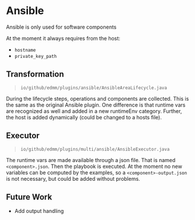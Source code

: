 # Ansible

Ansible is only used for software components

At the moment it always requires from the host:
- `hostname`
- `private_key_path`

## Transformation

> `io/github/edmm/plugins/ansible/AnsibleAreaLifecycle.java`

During the lifecycle steps, operations and components are collected.
This is the same as the original Ansible plugin.
One difference is that runtime vars are recognized as well and added in a new runtimeEnv category.
Further, the host is added dynamically (could be changed to a hosts file).

## Executor

> `io/github/edmm/plugins/multi/ansible/AnsibleExecutor.java`

The runtime vars are made available through a json file.
That is named `<component>.json`.
Then the playbook is executed.
At the moment no new variables can be computed by the examples, so a `<component>-output.json` is not necessary, but could be added without problems.

## Future Work

- Add output handling
